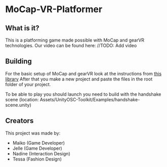 # MoCap-VR-Platformer

## What is it?
  This is a platforming game made possible with MoCap and gearVR technologies.
  Our video can be found here:
  //TODO: Add video

## Building
  For the basic setup of MoCap and gearVR look at the instructions from [this library](https://github.com/hku-ect/UnityOSCToolkit)
  After that you make a new project and paste the files in the root folder of your project.

  To be able to play you should launch you need to build with the handshake scene (location: Assets/UnityOSC-Toolkit/Examples/handshake-     scene.unity)

## Creators
  This project was made by:
  * Maiko   (Game Developer)
  * Jelle   (Game Developer)
  * Nadine  (Interaction Design) 
  * Tessa   (Fashion Design) 
